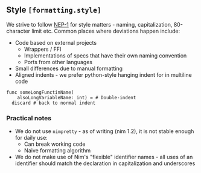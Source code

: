 ## Style `[formatting.style]`

We strive to follow [NEP-1](https://nim-lang.org/docs/nep1.html) for style matters - naming, capitalization, 80-character limit etc. Common places where deviations happen include:

* Code based on external projects
    * Wrappers / FFI
    * Implementations of specs that have their own naming convention
    * Ports from other languages
* Small differences due to manual formatting
* Aligned indents - we prefer python-style hanging indent for in multiline code

```
func someLongFunctinName(
    alsoLongVariableName: int) = # Double-indent
  discard # back to normal indent
```

### Practical notes

* We do not use `nimpretty` - as of writing (nim 1.2), it is not stable enough for daily use:
    * Can break working code
    * Naive formatting algorithm
* We do not make use of Nim's "flexible" identifier names - all uses of an identifier should match the declaration in capitalization and underscores
